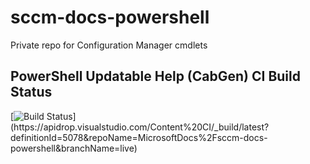# sccm-docs-powershell
Private repo for Configuration Manager cmdlets

## PowerShell Updatable Help (CabGen) CI Build Status
[![Build Status](https://apidrop.visualstudio.com/Content%20CI/_apis/build/status/PROD/CabGen(PowerShell_Updatable_Help)/GitHub_MicrosoftDocs_sccm-docs-powershell/043980c6-04a3-6701-450a-495df201e8e7_cabgen_Publish-Updatable-Help?repoName=MicrosoftDocs%2Fsccm-docs-powershell&branchName=live)](https://apidrop.visualstudio.com/Content%20CI/_build/latest?definitionId=5078&repoName=MicrosoftDocs%2Fsccm-docs-powershell&branchName=live)
